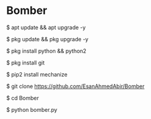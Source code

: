 # Bomber

$ apt update && apt upgrade -y

$ pkg update && pkg upgrade -y

$ pkg install python && python2

$ pkg install git

$ pip2 install mechanize 

$ git clone https://github.com/EsanAhmedAbir/Bomber

$ cd Bomber

$ python bomber.py
